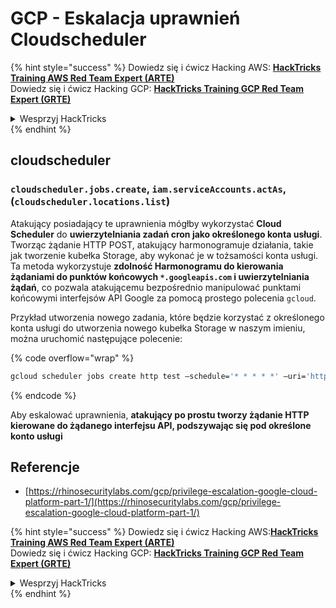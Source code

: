 # GCP - Eskalacja uprawnień Cloudscheduler

{% hint style="success" %}
Dowiedz się i ćwicz Hacking AWS: <img src="/.gitbook/assets/image.png" alt="" data-size="line">[**HackTricks Training AWS Red Team Expert (ARTE)**](https://training.hacktricks.xyz/courses/arte)<img src="/.gitbook/assets/image.png" alt="" data-size="line">\
Dowiedz się i ćwicz Hacking GCP: <img src="/.gitbook/assets/image (2).png" alt="" data-size="line">[**HackTricks Training GCP Red Team Expert (GRTE)**<img src="/.gitbook/assets/image (2).png" alt="" data-size="line">](https://training.hacktricks.xyz/courses/grte)

<details>

<summary>Wesprzyj HackTricks</summary>

* Sprawdź [**plany subskrypcyjne**](https://github.com/sponsors/carlospolop)!
* **Dołącz do** 💬 [**grupy Discord**](https://discord.gg/hRep4RUj7f) lub [**grupy telegramowej**](https://t.me/peass) lub **śledź** nas na **Twitterze** 🐦 [**@hacktricks\_live**](https://twitter.com/hacktricks\_live)**.**
* **Podziel się trikami hakerskimi, przesyłając PR-y do** [**HackTricks**](https://github.com/carlospolop/hacktricks) i [**HackTricks Cloud**](https://github.com/carlospolop/hacktricks-cloud) na githubie.

</details>
{% endhint %}

## cloudscheduler

### `cloudscheduler.jobs.create`, `iam.serviceAccounts.actAs`, (`cloudscheduler.locations.list`)

Atakujący posiadający te uprawnienia mógłby wykorzystać **Cloud Scheduler** do **uwierzytelniania zadań cron jako określonego konta usługi**. Tworząc żądanie HTTP POST, atakujący harmonogramuje działania, takie jak tworzenie kubełka Storage, aby wykonać je w tożsamości konta usługi. Ta metoda wykorzystuje **zdolność Harmonogramu do kierowania żądaniami do punktów końcowych `*.googleapis.com` i uwierzytelniania żądań**, co pozwala atakującemu bezpośrednio manipulować punktami końcowymi interfejsów API Google za pomocą prostego polecenia `gcloud`.

Przykład utworzenia nowego zadania, które będzie korzystać z określonego konta usługi do utworzenia nowego kubełka Storage w naszym imieniu, można uruchomić następujące polecenie:

{% code overflow="wrap" %}
```bash
gcloud scheduler jobs create http test –schedule='* * * * *' –uri='https://storage.googleapis.com/storage/v1/b?project=<PROJECT-ID>' --message-body "{'name':'new-bucket-name'}" --oauth-service-account-email 111111111111-compute@developer.gserviceaccount.com –headers Content-Type=application/json
```
{% endcode %}

Aby eskalować uprawnienia, **atakujący po prostu tworzy żądanie HTTP kierowane do żądanego interfejsu API, podszywając się pod określone konto usługi**

## Referencje

* [https://rhinosecuritylabs.com/gcp/privilege-escalation-google-cloud-platform-part-1/](https://rhinosecuritylabs.com/gcp/privilege-escalation-google-cloud-platform-part-1/)

{% hint style="success" %}
Dowiedz się i ćwicz Hacking AWS:<img src="/.gitbook/assets/image.png" alt="" data-size="line">[**HackTricks Training AWS Red Team Expert (ARTE)**](https://training.hacktricks.xyz/courses/arte)<img src="/.gitbook/assets/image.png" alt="" data-size="line">\
Dowiedz się i ćwicz Hacking GCP: <img src="/.gitbook/assets/image (2).png" alt="" data-size="line">[**HackTricks Training GCP Red Team Expert (GRTE)**<img src="/.gitbook/assets/image (2).png" alt="" data-size="line">](https://training.hacktricks.xyz/courses/grte)

<details>

<summary>Wesprzyj HackTricks</summary>

* Sprawdź [**plany subskrypcyjne**](https://github.com/sponsors/carlospolop)!
* **Dołącz do** 💬 [**Grupy Discord**](https://discord.gg/hRep4RUj7f) lub [**grupy telegramowej**](https://t.me/peass) lub **śledź** nas na **Twitterze** 🐦 [**@hacktricks\_live**](https://twitter.com/hacktricks\_live)**.**
* **Udostępnij sztuczki hakerskie, przesyłając PR-y do** [**HackTricks**](https://github.com/carlospolop/hacktricks) i [**HackTricks Cloud**](https://github.com/carlospolop/hacktricks-cloud) github repos.

</details>
{% endhint %}
